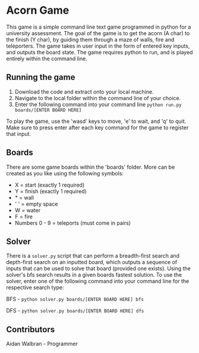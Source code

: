 # Acorn Game
This game is a simple command line text game programmed in python for a university assessment. The goal of the game is to get the acorn (A char) to the finish (Y char), by guiding them through a maze of walls, fire and teleporters. The game takes in user input in the form of entered key inputs, and outputs the board state. The game requires python to run, and is played entirely within the command line.


## Running the game
1. Download the code and extract onto your local machine.
2. Navigate to the local folder within the command line of your choice.
3. Enter the following command into your command line ```python run.py boards/[ENTER BOARD HERE]```

To play the game, use the 'wasd' keys to move, 'e' to wait, and 'q' to quit. Make sure to press enter after each key command for the game to register that input.


## Boards
There are some game boards within the 'boards' folder. More can be created as you like using the following symbols:
- X = start (exactly 1 required)
- Y = finish (exactly 1 required)
- \* = wall
- ' ' = empty space
- W = water
- F = fire
- Numbers 0 - 9 = teleports (must come in pairs)


## Solver
There is a ```solver.py``` script that can perform a breadth-first search and depth-first search on an inputted board, which outputs a sequence of inputs that can be used to solve that board (provided one exists). Using the solver's bfs search results in a given boards fastest solution.
To use the solver, enter one of the following command into your command line for the respective search type:

BFS - ```python solver.py boards/[ENTER BOARD HERE] bfs```

DFS - ```python solver.py boards/[ENTER BOARD HERE] dfs```


## Contributors
Aidan Walbran - Programmer
